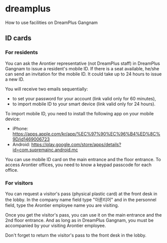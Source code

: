 # dreamplus
How to use facilities on DreamPlus Gangnam

## ID cards

### For residents

You can ask the Arontier representative (not DreamPlus staff) in DreamPlus Gangnam to issue a resident's mobile ID.
If there is a seat available, he/she can send an invitation for the mobile ID. It could take up to 24 hours to issue a new ID.

You will receive two emails sequentially:
* to set your password for your account (link valid only for 60 minutes),
* to import mobile ID to your smart device (link valid only for 24 hours).

To import mobile ID, you need to install the following app on your mobile device: 
* iPhone: https://apps.apple.com/kr/app/%EC%97%90%EC%96%B4%ED%8C%9D/id1469006723
* Android: https://play.google.com/store/apps/details?id=com.supremainc.android.mc

You can use mobile ID card on the main entrance and the floor entrance. To access Arontier offices,
you need to know a keypad passcode for each office.

### For visitors

You can request a visitor's pass (physical plastic card) at the front desk in the lobby. In the company name field type "아론티어" and in the personnel field, type the Arontier employee name you are visiting. 

Once you get the visitor's pass, you can use it on the main entrance and the 2nd floor entrance.
And as long as in DreamPlus Gangnam, you must be accompanied by your visiting Arontier employee.  

Don't forget to return the visitor's pass to the front desk in the lobby.
